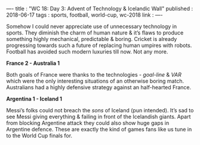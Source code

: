 —-
title : "WC 18: Day 3: Advent of Technology & Icelandic Wall"
published : 2018-06-17
tags : sports, football, world-cup, wc-2018
link : 
—-

Somehow I could never appreciate use of unnecessary technology in sports. They diminish the charm of human nature & it’s flaws to produce something highly mechanical, predictable & boring. Cricket is already progressing towards such a future of replacing human umpires with robots. Football has avoided such modern luxuries till now. Not any more.  

**France 2 - Australia 1**

Both goals of France were thanks to the technologies - *goal-line* & *VAR* which were the only interesting situations of an otherwise boring match. Australians had a highly defensive strategy against an half-hearted France. 

**Argentina 1 - Iceland 1**

Messi’s folks could not breach the *sons* of Iceland (pun intended). It’s sad to see Messi giving everything & failing in front of the Icelandish giants. Apart from blocking Argentine attack they could also show huge gaps in Argentine defence. These are exactly the kind of games fans like us tune in to the World Cup finals for. 

